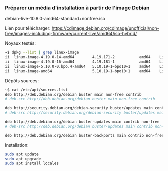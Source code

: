<h3>Préparer un média d'installation à partir de l'image Debian</h3>
<p>debian-live-10.8.0-amd64-standard+nonfree.iso</p>
<p>Lien pour télécharger: <a href="https://cdimage.debian.org/cdimage/unofficial/non-free/images-including-firmware/current-live/amd64/iso-hybrid/">https://cdimage.debian.org/cdimage/unofficial/non-free/images-including-firmware/current-live/amd64/iso-hybrid/</a></p>


<p>Noyaux testés:</p>

```bash
~$ dpkg --list | grep linux-image
ii  linux-image-4.19.0-14-amd64        4.19.171-2           amd64    Linux 4.19 for 64-bit PCs (signed)
ii  linux-image-4.19.0-16-amd64        4.19.181-1           amd64    Linux 4.19 for 64-bit PCs (signed)
ii  linux-image-5.10.0-0.bpo.4-amd64   5.10.19-1~bpo10+1    amd64    Linux 5.10 for 64-bit PCs (signed)
ii  linux-image-amd64                  5.10.19-1~bpo10+1    amd64    Linux for 64-bit PCs (meta-package)
```

<p>Dépôts sources:</p>

```bash
~$ cat /etc/apt/sources.list
deb http://deb.debian.org/debian buster main non-free contrib
# deb-src http://deb.debian.org/debian buster main non-free contrib

deb http://security.debian.org/debian-security buster/updates main contrib non-free
# deb-src http://security.debian.org/debian-security buster/updates main contrib non-free

deb http://deb.debian.org/debian buster-updates main contrib non-free
# deb-src http://deb.debian.org/debian buster-updates main contrib non-free

deb http://deb.debian.org/debian buster-backports main contrib non-free
```

<p>Installation:</p>

```bash
sudo apt update
sudo apt upgrade
sudo apt install locales
```


